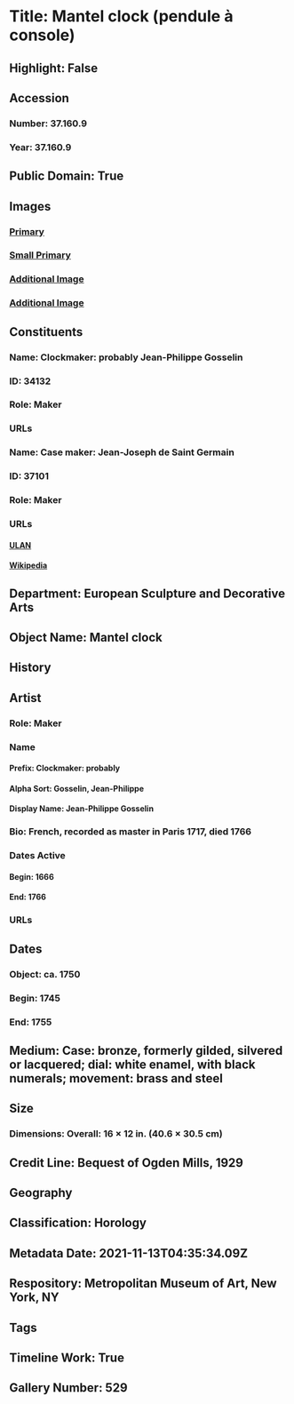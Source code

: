 # Title: Mantel clock (pendule à console)
## Highlight: False
## Accession
### Number: 37.160.9
### Year: 37.160.9
## Public Domain: True
## Images
### [Primary](https://images.metmuseum.org/CRDImages/es/original/DP108691_1.jpg)
### [Small Primary](https://images.metmuseum.org/CRDImages/es/web-large/DP108691_1.jpg)
### [Additional Image](https://images.metmuseum.org/CRDImages/es/original/DP108692.jpg)
### [Additional Image](https://images.metmuseum.org/CRDImages/es/original/DP108693.jpg)
## Constituents
### Name: Clockmaker: probably Jean-Philippe Gosselin
### ID: 34132
### Role: Maker
### URLs
### Name: Case maker: Jean-Joseph de Saint Germain
### ID: 37101
### Role: Maker
### URLs
#### [ULAN](http://vocab.getty.edu/page/ulan/500115618)
#### [Wikipedia](https://www.wikidata.org/wiki/Q52154219)
## Department: European Sculpture and Decorative Arts
## Object Name: Mantel clock
## History
## Artist
### Role: Maker
### Name
#### Prefix: Clockmaker: probably
#### Alpha Sort: Gosselin, Jean-Philippe
#### Display Name: Jean-Philippe Gosselin
### Bio: French, recorded as master in Paris 1717, died 1766
### Dates Active
#### Begin: 1666
#### End: 1766
### URLs
## Dates
### Object: ca. 1750
### Begin: 1745
### End: 1755
## Medium: Case: bronze, formerly gilded, silvered or lacquered; dial: white enamel, with black numerals; movement: brass and steel
## Size
### Dimensions: Overall: 16 × 12 in. (40.6 × 30.5 cm)
## Credit Line: Bequest of Ogden Mills, 1929
## Geography
## Classification: Horology
## Metadata Date: 2021-11-13T04:35:34.09Z
## Respository: Metropolitan Museum of Art, New York, NY
## Tags
## Timeline Work: True
## Gallery Number: 529